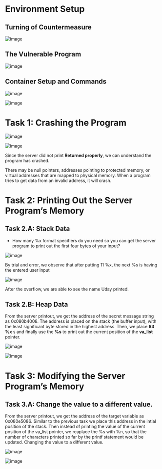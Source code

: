 # Environment Setup

## Turning of Countermeasure

![image](https://github.com/udayk01/Secure_Coding/assets/52235763/b9bf611f-2e5a-436c-9cb4-d2f8751d2d47)

## The Vulnerable Program

![image](https://github.com/udayk01/Secure_Coding/assets/52235763/8cefc99d-e5bc-49ae-b516-9826f89ddca6)

## Container Setup and Commands

![image](https://github.com/udayk01/Secure_Coding/assets/52235763/b3267183-9fa1-44fe-95ae-ed180a751dee)

![image](https://github.com/udayk01/Secure_Coding/assets/52235763/4958aa53-4a10-437c-a2d9-5b02d7cd11c3)

# Task 1: Crashing the Program

![image](https://github.com/udayk01/Secure_Coding/assets/52235763/e106139b-5aa4-4cdf-900d-752edb3a63c6)

![image](https://github.com/udayk01/Secure_Coding/assets/52235763/96f102b9-c623-4851-a2ba-adf1260b4df2)

Since the server did not print **Returned properly**, we can understand the program has crashed.

There may be null pointers, addresses pointing to protected memory, or virtual addresses that are mapped to physical memory. When a program tries to get data from an invalid address, it will crash.

# Task 2: Printing Out the Server Program’s Memory

## Task 2.A: Stack Data

- How many %x format specifiers do you need so you can get the server program to print out the first four bytes of your input?

![image](https://github.com/udayk01/Secure_Coding/assets/52235763/35beeeaf-c772-41fc-9c52-9f8613b1dbe9)

By trial and error, we observe that after putting 11 %x, the next %s is having the entered user input

![image](https://github.com/udayk01/Secure_Coding/assets/52235763/1a5b18e5-df3e-434e-8f0a-39d4489dfd99)

After the overflow, we are able to see the name Uday printed. 

## Task 2.B: Heap Data

From the server printout, we get the address of the secret message string as 0x080b4008. The address is placed on the stack (the buffer input), with the least significant byte stored in the highest address. Then, we place **63** **%x** s and finally use the **%s** to print out the current position of the **va_list** pointer.

![image](https://github.com/udayk01/Secure_Coding/assets/52235763/f72ca0f8-72a5-437e-b388-9c329cb13593)

![image](https://github.com/udayk01/Secure_Coding/assets/52235763/14341cb9-e020-40d1-a48b-87dfe647a227)

# Task 3: Modifying the Server Program’s Memory

## Task 3.A: Change the value to a different value.

From the server printout, we get the address of the target variable as 0x080e5086. Similar to the previous task we place this address in the intial position of the stack. Then instead of printing the value of the current position of the va_list pointer, we reaplace the %s with %n, so that the number of characters printed so far by the printf statement would be updated.
Changing the value to a different value.

![image](https://github.com/udayk01/Secure_Coding/assets/52235763/8de23c5b-20ed-48e8-9ef3-1d21aeb23a2a)

![image](https://github.com/udayk01/Secure_Coding/assets/52235763/502d54b2-dbdb-46ad-8306-161f43603a69)



























